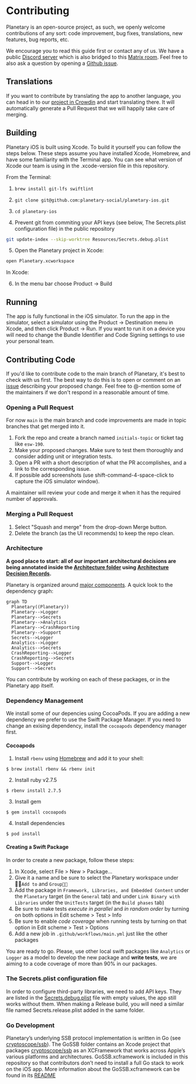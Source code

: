 # Contributing

Planetary is an open-source project, as such, we openly welcome contributions of any sort: code improvement, bug fixes, translations, new features, bug reports, etc.

We encourage you to read this guide first or contact any of us. We have a public [Discord server](https://discord.gg/aNgVthyHac) which is also bridged to this [Matrix room](https://matrix.to/#/#planetary:matrix.org). Feel free to also ask a question by opening a [Github issue](https://github.com/planetary-social/planetary-ios/issues).

## Translations

If you want to contribute by translating the app to another language, you can head in to our [project in Crowdin](https://crowdin.com/project/planetary) and start translating there. It will automatically generate a Pull Request that we will happily take care of merging.

## Building

Planetary iOS is built using Xcode. To build it yourself you can follow the steps below. These steps assume you have installed Xcode, Homebrew, and have some familiarity with the Terminal app. You can see what version of Xcode our team is using in the .xcode-version file in this repository.

From the Terminal: 

1. `brew install git-lfs swiftlint`

2. `git clone git@github.com:planetary-social/planetary-ios.git`

3. `cd planetary-ios`

4. Prevent git from commiting your API keys (see below, The Secrets.plist configuration file) in the public repository

```sh
git update-index --skip-worktree Resources/Secrets.debug.plist
```

5. Open the Planetary project in Xcode:

```sh
open Planetary.xcworkspace
```

In Xcode:

6. In the menu bar choose Product -> Build

## Running

The app is fully functional in the iOS simulator. To run the app in the simulator, select a simulator using the Product -> Destination menu in Xcode, and then click Product -> Run.  If you want to run it on a device you will need to change the Bundle Identifier and Code Signing settings to use your personal team.

## Contributing Code

If you'd like to contribute code to the main branch of Planetary, it's best to check with us first. The best way to do this is to open or comment on an [issue](https://github.com/planetary-social/planetary-ios/issues) describing your proposed change. Feel free to @-mention some of the maintainers if we don't respond in a reasonable amount of time.

### Opening a Pull Request

For now `main` is the main branch and code improvements are made in topic branches that get merged into it.

1. Fork the repo and create a branch named `initials-topic` or ticket tag like `esw-190`.
2. Make your proposed changes. Make sure to test them thoroughly and consider adding unit or integration tests.
3. Open a PR with a short description of what the PR accomplishes, and a link to the corresponding issue.
4. If possible add screenshots (use shift-command-4-space-click to capture the iOS simulator window).

A maintainer will review your code and merge it when it has the required number of approvals.

### Merging a Pull Request

1. Select "Squash and merge" from the drop-down Merge button.
2. Delete the branch (as the UI recommends) to keep the repo clean.

### Architecture

**A good place to start: all of our important architectural decisions are being annotated inside the [Architecture folder](Architecture/) using [Architecture Decision Records](http://thinkrelevance.com/blog/2011/11/15/documenting-architecture-decisions).**

Planetary is organized around [major components](https://developer.apple.com/documentation/swift_packages/organizing_your_code_with_local_packages). A quick look to the dependency graph:

```mermaid
graph TD
  Planetary((Planetary))
  Planetary-->Logger
  Planetary-->Secrets
  Planetary-->Analytics
  Planetary-->CrashReporting
  Planetary-->Support
  Secrets-->Logger
  Analytics-->Logger
  Analytics-->Secrets
  CrashReporting-->Logger
  CrashReporting-->Secrets
  Support-->Logger
  Support-->Secrets
```

You can contribute by working on each of these packages, or in the Planetary app itself.

### Dependency Management

We install some of our depencies using CocoaPods. If you are adding a new dependency we prefer to use the Swift Package Manager. If you need to change an exising dependency, install the `cocoapods` dependency manager first. 

#### Cocoapods

1. Install `rbenv` using [Homebrew](https://brew.sh/) and add it to your shell: 

```
$ brew install rbenv && rbenv init
```

2. Install ruby v2.7.5

```
$ rbenv install 2.7.5
```

3. Install gem

```
$ gem install cocoapods
```

4. Install dependencies

```
$ pod install
```

#### Creating a Swift Package

In order to create a new package, follow these steps:

1. In Xcode, select File > New > Package...
2. Give it a name and be sure to select the Planetary workspace under `Add to` and `Group`
3. Add the package in `Framework, Libraries, and Embedded Content` under the `Planetary` target (in the `General` tab) and under `Link Binary with Libraries` under the `UnitTests` target (in the `Build phases` tab)
4. Be sure to make tests _execute in parallel_ and _in random order_ by turning on both options in Edit scheme > Test > Info
5. Be sure to enable _code coverage_ when running tests by turning on that option in Edit scheme > Test > Options
6. Add a new job in `.github/workflows/main.yml` just like the other packages

You are ready to go. Please, use other local swift packages like `Analytics` or `Logger` as a model to develop the new package and **write tests**, we are aiming to a code coverage of more than 90% in our packages.

### The Secrets.plist configuration file

In order to configure third-party libraries, we need to add API keys. They are listed in the [Secrets.debug.plist](Resources/Secrets.debug.plist) file with empty values, the app still works without them. When making a Release build, you will need a similar file named Secrets.release.plist added in the same folder.

### Go Development

Planetary’s underlying SSB protocol implementation is written in Go (see [cryptoscope/ssb](https://github.com/cryptoscope/ssb)). The GoSSB folder contains an Xcode project that packages [cryptoscope/ssb](https://github.com/cryptoscope/ssb) as an XCFramework that works across Apple’s various platforms and architectures. GoSSB.xcframework is included in this repository so that contributors don’t need to install a full Go stack to work on the iOS app. More information about the GoSSB.xcframework can be found in its [README](GoSSB/README.md)
